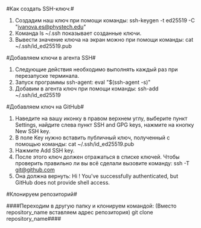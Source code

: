 #Как создать SSH-ключ:#

1. Создадим наш ключ при помощи команды: ssh-keygen -t ed25519 -C "ivanova.es@phystech.edu"
2. Команда ls ~/.ssh показывает созданные ключи.
3. Вывести значение ключа на экран можно при помощи команды: cat ~/.ssh/id_ed25519.pub

#Добавляем ключи в агента SSH#

1. Следующие действия необходимо выполнять каждый раз при перезапуске терминала.
2. Запуск программы ssh-agent: eval "$(ssh-agent -s)"
3. Добавим в агента ключ при помощи команды: ssh-add ~/.ssh/id_ed25519

#Добавляем ключ на GitHub#

1. Наведите на вашу иконку в правом верхнем углу, выберите пункт Settings, найдите слева пункт SSH and GPG keys, нажмите на кнопку New SSH key.
2. В поле Key нужно вставить публичный ключ, полученный с помощью команды: cat ~/.ssh/id_ed25519.pub
3. Нажмите Add SSH key.
4. После этого ключ должен отражаться в списке ключей. Чтобы проверить правильно ли вы всё сделали вызовите команду: ssh -T git@github.com
5. Она должна вернуть: Hi ! You've successfully authenticated, but GitHub does not provide shell access.

#Клонируем репозиторий#

####Переходим в другую папку и клонируем командой: (Вместо repository_name вставляем адрес репозитория) git clone repository_name####
